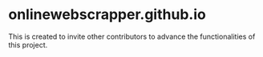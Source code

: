 # onlinewebscrapper.github.io
This is created to invite other contributors to advance the functionalities of this project.
